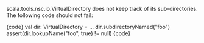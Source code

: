 scala.tools.nsc.io.VirtualDirectory does not keep track of its sub-directories. The following code should not fail:

{code}
  val dir: VirtualDirectory = ...
  dir.subdirectoryNamed("foo")
  assert(dir.lookupName("foo", true) != null)
{code}


